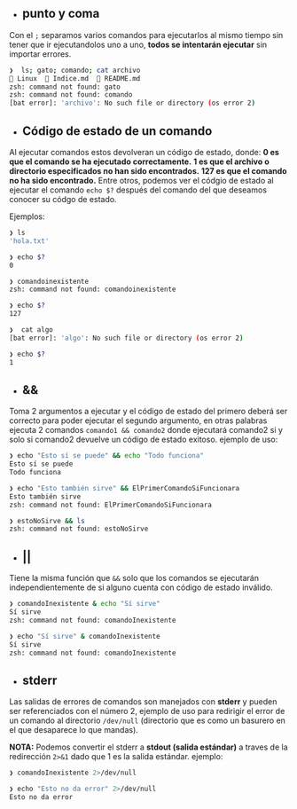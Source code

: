 *  ## punto y coma
Con el `;` separamos varios comandos para ejecutarlos al mismo tiempo sin tener que ir ejecutandolos uno a uno, **todos se intentarán ejecutar** sin importar errores.
```bash
❯  ls; gato; comando; cat archivo
 Linux   Indice.md   README.md
zsh: command not found: gato
zsh: command not found: comando
[bat error]: 'archivo': No such file or directory (os error 2)
```
* ## Código de estado de un comando
Al ejecutar comandos estos devolveran un código de estado, donde:
**0 es que el comando se ha ejecutado correctamente.**
**1 es que el archivo o directorio especificados no han sido encontrados.**
**127 es que el comando no ha sido encontrado.**
Entre otros, podemos ver el códgio de estado al ejecutar el comando `echo $?` después del comando del que deseamos conocer su códgo de estado.

Ejemplos:
```bash
❯ ls
'hola.txt'

❯ echo $?
0

❯ comandoinexistente
zsh: command not found: comandoinexistente

❯ echo $?
127

❯  cat algo
[bat error]: 'algo': No such file or directory (os error 2)

❯ echo $?
1
```


* ## &&
Toma 2 argumentos a ejecutar y el código de estado del primero deberá ser correcto para poder ejecutar el segundo argumento, en otras palabras ejecuta 2 comandos `comando1 && comando2` donde ejecutará comando2 si y solo si comando2 devuelve un código de estado exitoso.
ejemplo de uso:
```bash
❯ echo "Esto sí se puede" && echo "Todo funciona"
Esto sí se puede
Todo funciona

❯ echo "Esto también sirve" && ElPrimerComandoSiFuncionara
Esto también sirve
zsh: command not found: ElPrimerComandoSiFuncionara

❯ estoNoSirve && ls
zsh: command not found: estoNoSirve
```

* ## ||
Tiene la misma función que `&&` solo que los comandos se ejecutarán independientemente de si alguno cuenta con código de estado inválido.
```bash
❯ comandoInexistente & echo "Sí sirve"
Sí sirve
zsh: command not found: comandoInexistente

❯ echo "Sí sirve" & comandoInexistente
Sí sirve
zsh: command not found: comandoInexistente
```

* ## stderr
Las salidas de errores de comandos son manejados con **stderr** y pueden ser referenciados con el número 2, ejemplo de uso para redirigir el error de un comando al directorio `/dev/null` (directorio que es como un basurero en el que desaparece lo que mandas).

**NOTA:** Podemos convertir el stderr a **stdout (salida estándar)** a traves de la redirección `2>&1` dado que 1 es la salida estándar.
ejemplo:
```bash
❯ comandoInexistente 2>/dev/null

❯ echo "Esto no da error" 2>/dev/null
Esto no da error
```